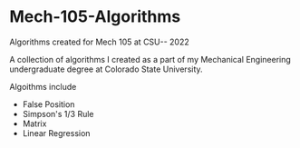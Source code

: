 # Mech-105-Algorithms 
Algorithms created for Mech 105 at CSU-- 2022


A collection of algorithms I created as a part of my Mechanical Engineering undergraduate degree at Colorado State University. 

Algoithms include 
* False Position
* Simpson's 1/3 Rule
* Matrix
* Linear Regression
